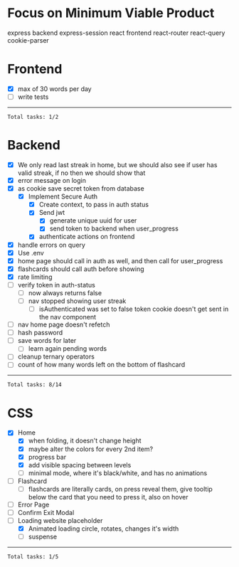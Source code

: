 # Focus on Minimum Viable Product
express backend
express-session
react frontend
react-router
react-query
cookie-parser

# Frontend
- [x] max of 30 words per day
- [ ] write tests
---
`Total tasks: 1/2`

# Backend
- [x] We only read last streak in home, but we should also see
    if user has valid streak, if no then we should show that
- [x] error message on login
- [x] as cookie save secret token from database
    - [x] Implement Secure Auth
        - [x] Create context, to pass in auth status
        - [x] Send jwt
            - [x] generate unique uuid for user
            - [x] send token to backend when user_progress
        - [x] authenticate actions on frontend
- [x] handle errors on query
- [x] Use .env
- [x] home page should call in auth as well, and then call for user_progress
- [x] flashcards should call auth before showing
- [x] rate limiting
- [ ] verify token in auth-status
    - [ ] now always returns false
    - [ ] nav stopped showing user streak
        - [ ] isAuthenticated was set to false
        token cookie doesn't get sent
        in the nav component
- [ ] nav home page doesn't refetch
- [ ] hash password
- [ ] save words for later
    - [ ] learn again pending words
- [ ] cleanup ternary operators
- [ ] count of how many words left on the bottom of flashcard
---
`Total tasks: 8/14`

# CSS
- [x] Home
    - [x] when folding, it doesn't change height
    - [x] maybe alter the colors for every 2nd item?
    - [x] progress bar
    - [x] add visible spacing between levels
    - [ ] minimal mode, where it's black/white, and has no animations
- [ ] Flashcard
    - [ ] flashcards are literally cards, on press reveal them, give tooltip below the card that you need to press it, also on hover
- [ ] Error Page
- [ ] Confirm Exit Modal
- [ ] Loading website placeholder
    - [x] Animated loading circle, rotates, changes it's width
    - [ ] suspense
---
`Total tasks: 1/5`

